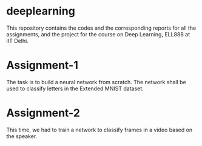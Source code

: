 # deeplearning
This repository contains the codes and the corresponding reports for all the assignments, and the project for the course on Deep Learning, ELL888 at IIT Delhi.

# Assignment-1
The task is to build a neural network from scratch. The network shall be used to classify letters in the Extended MNIST dataset.

# Assignment-2
This time, we had to train a network to classify frames in a video based on the speaker.
